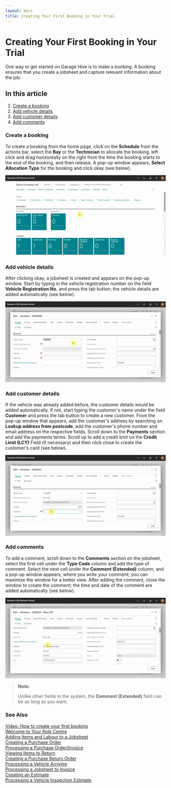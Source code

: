 ```yaml
---
layout: docs
title: Creating Your First Booking in Your Trial 
---
```


# Creating Your First Booking in Your Trial

One way to get started on Garage Hive is to make a booking. A booking ensures that you create a jobsheet and capture relevant information about the job.

## In this article
1. [Create a booking](#create-a-booking)
2. [Add vehicle details](#add-vehicle-details)
3. [Add customer details](#add-customer-details)
4. [Add comments](#add-comments)

### Create a booking

To create a booking from the home page, click on the **Schedule** from the actions bar, select the **Bay** or the **Technician** to allocate the booking, left click and drag horizontally on the right from the time the booking starts to the end of the booking, and then release. A pop-up window appears, **Select Allocation Type** for the booking and click okay (see below).

![](media/garagehive-trial-create-a-booking1.gif)

### Add vehicle details
 
 After clicking okay, a jobsheet is created and appears on the pop-up window. Start by typing in the vehicle registration number on the field **Vehicle Registration No.** and press the tab button; the vehicle details are added automatically (see below).

![](media/garagehive-trial-create-a-booking2.gif)

### Add customer details

If the vehicle was already added before, the customer details would be added automatically. If not, start typing the customer's name under the field **Customer** and press the tab button to create a new customer. From the pop-up window that appears, add the customer's address by searching on **Lookup address from postcode**, add the customer's phone number and email address on the respective fields. Scroll down to the **Payments** section and add the payments terms. Scroll up to add a credit limit on the **Credit Limit (LCY)** Field (if necessary) and then click close to create the customer's card (see below).

![](media/garagehive-trial-create-a-booking3.gif)
   
### Add comments

To add a comment, scroll down to the **Comments** section on the jobsheet, select the first cell under the **Type Code** column and add the type of comment. Select the next cell under the **Comment (Extended)** column, and a pop-up window appears, where you write your comment; you can maximize the window for a better view. After adding the comment, close the window to create the comment; the time and date of the comment are added automatically (see below).

![](media/garagehive-trial-create-a-booking4.gif)

> **Note:** 
>
> Unlike other fields in the system, the **Comment (Extended)** field can be as long as you want.


### See Also
[Video: How to create your first booking](https://www.youtube.com/watch?v=MJqFUQyV2Tc&:target="_blank") \
[Welcome to Your Role Centre](garagehive-trial-welcome-to-the-role-centre.html) \
[Adding Items and Labour to a Jobsheet](garagehive-trial-adding-items-and-labour-to-a-jobsheet.html) \
[Creating a Purchase Order](garagehive-trial-creating-a-purchase-order.html) \
[Processing a Purchase Order/Invoice](garagehive-trial-processing-a-purchase-order.html) \
[Viewing Items to Return](garagehive-trial-viewing-items-to-return.html) \
[Creating a Purchase Return Order](garagehive-trial-creating-a-purchase-return-order.html) \
[Processing a Vehicle Arriving](garagehive-trial-processing-a-vehicle-arriving.html) \
[Processing a Jobsheet to Invoice](garagehive-trial-processing-a-jobsheet-to-invoice.html) \
[Creating an Estimate](garagehive-trial-creating-an-estimate.html) \
[Processing a Vehicle Inspection Estimate](garagehive-trial-processing-a-vehicle-inspection-estimate.html)